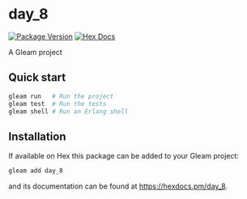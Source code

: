 # day_8

[![Package Version](https://img.shields.io/hexpm/v/day_8)](https://hex.pm/packages/day_8)
[![Hex Docs](https://img.shields.io/badge/hex-docs-ffaff3)](https://hexdocs.pm/day_8/)

A Gleam project

## Quick start

```sh
gleam run   # Run the project
gleam test  # Run the tests
gleam shell # Run an Erlang shell
```

## Installation

If available on Hex this package can be added to your Gleam project:

```sh
gleam add day_8
```

and its documentation can be found at <https://hexdocs.pm/day_8>.

